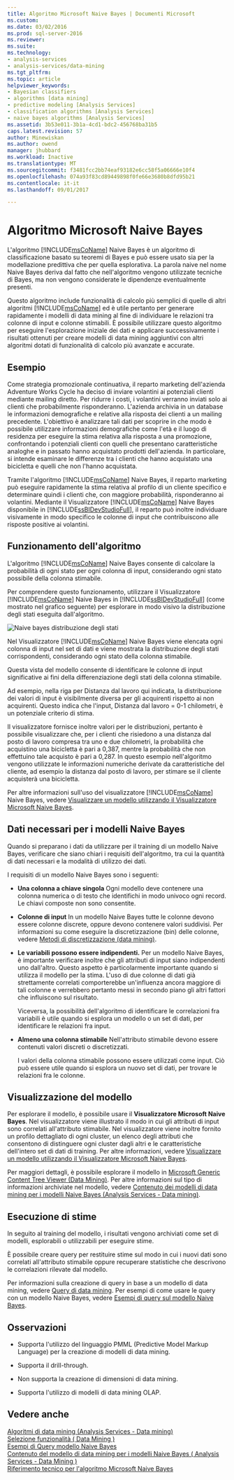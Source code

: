 ```yaml
---
title: Algoritmo Microsoft Naive Bayes | Documenti Microsoft
ms.custom: 
ms.date: 03/02/2016
ms.prod: sql-server-2016
ms.reviewer: 
ms.suite: 
ms.technology:
- analysis-services
- analysis-services/data-mining
ms.tgt_pltfrm: 
ms.topic: article
helpviewer_keywords:
- Bayesian classifiers
- algorithms [data mining]
- predictive modeling [Analysis Services]
- classification algorithms [Analysis Services]
- naive bayes algorithms [Analysis Services]
ms.assetid: 3b53e011-3b1a-4cd1-bdc2-456768ba31b5
caps.latest.revision: 57
author: Minewiskan
ms.author: owend
manager: jhubbard
ms.workload: Inactive
ms.translationtype: MT
ms.sourcegitcommit: f3481fcc2bb74eaf93182e6cc58f5a06666e10f4
ms.openlocfilehash: 074a93f83cd89449898f0fe66e3680b8dfd95b21
ms.contentlocale: it-it
ms.lasthandoff: 09/01/2017

---
```

# <a name="microsoft-naive-bayes-algorithm"></a>Algoritmo Microsoft Naive Bayes
  L'algoritmo [!INCLUDE[msCoName](../../includes/msconame-md.md)] Naive Bayes è un algoritmo di classificazione basato su teoremi di Bayes e può essere usato sia per la modellazione predittiva che per quella esplorativa. La parola naive nel nome Naive Bayes deriva dal fatto che nell'algoritmo vengono utilizzate tecniche di Bayes, ma non vengono considerate le dipendenze eventualmente presenti.  
  
 Questo algoritmo include funzionalità di calcolo più semplici di quelle di altri algoritmi [!INCLUDE[msCoName](../../includes/msconame-md.md)] ed è utile pertanto per generare rapidamente i modelli di data mining al fine di individuare le relazioni tra colonne di input e colonne stimabili. È possibile utilizzare questo algoritmo per eseguire l'esplorazione iniziale dei dati e applicare successivamente i risultati ottenuti per creare modelli di data mining aggiuntivi con altri algoritmi dotati di funzionalità di calcolo più avanzate e accurate.  
  
## <a name="example"></a>Esempio  
 Come strategia promozionale continuativa, il reparto marketing dell'azienda Adventure Works Cycle ha deciso di inviare volantini ai potenziali clienti mediante mailing diretto. Per ridurre i costi, i volantini verranno inviati solo ai clienti che probabilmente risponderanno. L'azienda archivia in un database le informazioni demografiche e relative alla risposta dei clienti a un mailing precedente. L'obiettivo è analizzare tali dati per scoprire in che modo è possibile utilizzare informazioni demografiche come l'età e il luogo di residenza per eseguire la stima relativa alla risposta a una promozione, confrontando i potenziali clienti con quelli che presentano caratteristiche analoghe e in passato hanno acquistato prodotti dell'azienda. In particolare, si intende esaminare le differenze tra i clienti che hanno acquistato una bicicletta e quelli che non l'hanno acquistata.  
  
 Tramite l'algoritmo [!INCLUDE[msCoName](../../includes/msconame-md.md)] Naive Bayes, il reparto marketing può eseguire rapidamente la stima relativa al profilo di un cliente specifico e determinare quindi i clienti che, con maggiore probabilità, risponderanno ai volantini. Mediante il Visualizzatore [!INCLUDE[msCoName](../../includes/msconame-md.md)] Naive Bayes disponibile in [!INCLUDE[ssBIDevStudioFull](../../includes/ssbidevstudiofull-md.md)], il reparto può inoltre individuare visivamente in modo specifico le colonne di input che contribuiscono alle risposte positive ai volantini.  
  
## <a name="how-the-algorithm-works"></a>Funzionamento dell'algoritmo  
 L'algoritmo [!INCLUDE[msCoName](../../includes/msconame-md.md)] Naive Bayes consente di calcolare la probabilità di ogni stato per ogni colonna di input, considerando ogni stato possibile della colonna stimabile.  
  
 Per comprendere questo funzionamento, utilizzare il Visualizzatore [!INCLUDE[msCoName](../../includes/msconame-md.md)] Naive Bayes in [!INCLUDE[ssBIDevStudioFull](../../includes/ssbidevstudiofull-md.md)] (come mostrato nel grafico seguente) per esplorare in modo visivo la distribuzione degli stati eseguita dall'algoritmo.  
  
 ![Naive bayes distribuzione degli stati](../../analysis-services/data-mining/media/naive-bayes.gif "Naive bayes distribuzione degli Stati")  
  
 Nel Visualizzatore [!INCLUDE[msCoName](../../includes/msconame-md.md)] Naive Bayes viene elencata ogni colonna di input nel set di dati e viene mostrata la distribuzione degli stati corrispondenti, considerando ogni stato della colonna stimabile.  
  
 Questa vista del modello consente di identificare le colonne di input significative ai fini della differenziazione degli stati della colonna stimabile.  
  
 Ad esempio, nella riga per Distanza dal lavoro qui indicata, la distribuzione dei valori di input è visibilmente diversa per gli acquirenti rispetto ai non acquirenti. Questo indica che l'input, Distanza dal lavoro = 0-1 chilometri, è un potenziale criterio di stima.  
  
 Il visualizzatore fornisce inoltre valori per le distribuzioni, pertanto è possibile visualizzare che, per i clienti che risiedono a una distanza dal posto di lavoro compresa tra uno e due chilometri, la probabilità che acquistino una bicicletta è pari a 0,387, mentre la probabilità che non effettuino tale acquisto è pari a 0,287. In questo esempio nell'algoritmo vengono utilizzate le informazioni numeriche derivate da caratteristiche del cliente, ad esempio la distanza dal posto di lavoro, per stimare se il cliente acquisterà una bicicletta.  
  
 Per altre informazioni sull'uso del visualizzatore [!INCLUDE[msCoName](../../includes/msconame-md.md)] Naive Bayes, vedere [Visualizzare un modello utilizzando il Visualizzatore Microsoft Naive Bayes](../../analysis-services/data-mining/browse-a-model-using-the-microsoft-naive-bayes-viewer.md).  
  
## <a name="data-required-for-naive-bayes-models"></a>Dati necessari per i modelli Naive Bayes  
 Quando si preparano i dati da utilizzare per il training di un modello Naive Bayes, verificare che siano chiari i requisiti dell'algoritmo, tra cui la quantità di dati necessari e la modalità di utilizzo dei dati.  
  
 I requisiti di un modello Naive Bayes sono i seguenti:  
  
-   **Una colonna a chiave singola** Ogni modello deve contenere una colonna numerica o di testo che identifichi in modo univoco ogni record. Le chiavi composte non sono consentite.  
  
-   **Colonne di input** In un modello Naive Bayes tutte le colonne devono essere colonne discrete, oppure devono contenere valori suddivisi. Per informazioni su come eseguire la discretizzazione (bin) delle colonne, vedere [Metodi di discretizzazione &#40;data mining&#41;](../../analysis-services/data-mining/discretization-methods-data-mining.md).  
  
-   **Le variabili possono essere indipendenti.** Per un modello Naive Bayes, è importante verificare inoltre che gli attributi di input siano indipendenti uno dall'altro. Questo aspetto è particolarmente importante quando si utilizza il modello per la stima. L'uso di due colonne di dati già strettamente correlati comporterebbe un'influenza ancora maggiore di tali colonne e verrebbero pertanto messi in secondo piano gli altri fattori che influiscono sul risultato.  
  
     Viceversa, la possibilità dell'algoritmo di identificare le correlazioni fra variabili è utile quando si esplora un modello o un set di dati, per identificare le relazioni fra input.  
  
-   **Almeno una colonna stimabile** Nell'attributo stimabile devono essere contenuti valori discreti o discretizzati.  
  
     I valori della colonna stimabile possono essere utilizzati come input. Ciò può essere utile quando si esplora un nuovo set di dati, per trovare le relazioni fra le colonne.  
  
## <a name="viewing-the-model"></a>Visualizzazione del modello  
 Per esplorare il modello, è possibile usare il **Visualizzatore Microsoft Naive Bayes**. Nel visualizzatore viene illustrato il modo in cui gli attributi di input sono correlati all'attributo stimabile. Nel visualizzatore viene inoltre fornito un profilo dettagliato di ogni cluster, un elenco degli attributi che consentono di distinguere ogni cluster dagli altri e le caratteristiche dell'intero set di dati di training. Per altre informazioni, vedere [Visualizzare un modello utilizzando il Visualizzatore Microsoft Naive Bayes](../../analysis-services/data-mining/browse-a-model-using-the-microsoft-naive-bayes-viewer.md).  
  
 Per maggiori dettagli, è possibile esplorare il modello in [Microsoft Generic Content Tree Viewer &#40;Data Mining&#41;](http://msdn.microsoft.com/library/751b4393-f6fd-48c1-bcef-bdca589ce34c). Per altre informazioni sul tipo di informazioni archiviate nel modello, vedere [Contenuto dei modelli di data mining per i modelli Naive Bayes &#40;Analysis Services - Data mining&#41;](../../analysis-services/data-mining/mining-model-content-for-naive-bayes-models-analysis-services-data-mining.md).  
  
## <a name="making-predictions"></a>Esecuzione di stime  
 In seguito al training del modello, i risultati vengono archiviati come set di modelli, esplorabili o utilizzabili per eseguire stime.  
  
 È possibile creare query per restituire stime sul modo in cui i nuovi dati sono correlati all'attributo stimabile oppure recuperare statistiche che descrivono le correlazioni rilevate dal modello.  
  
 Per informazioni sulla creazione di query in base a un modello di data mining, vedere [Query di data mining](../../analysis-services/data-mining/data-mining-queries.md). Per esempi di come usare le query con un modello Naive Bayes, vedere [Esempi di query sul modello Naive Bayes](../../analysis-services/data-mining/naive-bayes-model-query-examples.md).  
  
## <a name="remarks"></a>Osservazioni  
  
-   Supporta l'utilizzo del linguaggio PMML (Predictive Model Markup Language) per la creazione di modelli di data mining.  
  
-   Supporta il drill-through.  
  
-   Non supporta la creazione di dimensioni di data mining.  
  
-   Supporta l'utilizzo di modelli di data mining OLAP.  
  
## <a name="see-also"></a>Vedere anche  
 [Algoritmi di data mining &#40;Analysis Services - Data mining&#41;](../../analysis-services/data-mining/data-mining-algorithms-analysis-services-data-mining.md)   
 [Selezione funzionalità &#40; Data Mining &#41;](../../analysis-services/data-mining/feature-selection-data-mining.md)   
 [Esempi di Query modello Naive Bayes](../../analysis-services/data-mining/naive-bayes-model-query-examples.md)   
 [Contenuto del modello di data mining per i modelli Naive Bayes &#40; Analysis Services - Data Mining &#41;](../../analysis-services/data-mining/mining-model-content-for-naive-bayes-models-analysis-services-data-mining.md)   
 [Riferimento tecnico per l'algoritmo Microsoft Naive Bayes](../../analysis-services/data-mining/microsoft-naive-bayes-algorithm-technical-reference.md)  
  
  


